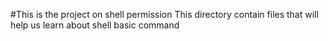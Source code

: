 #This is the project on shell permission
This directory contain files that will help us learn about shell basic command
